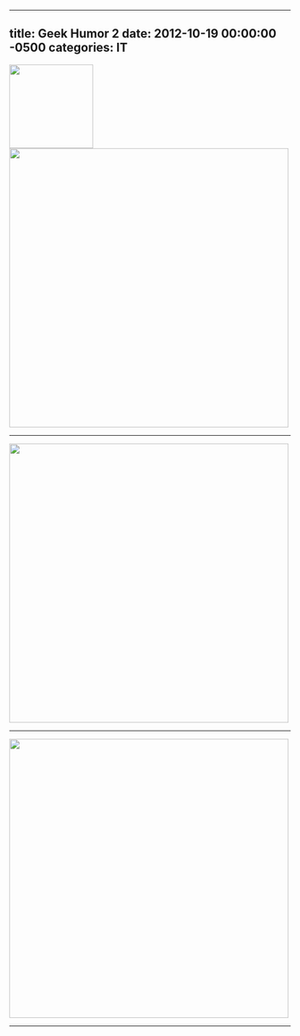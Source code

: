 ﻿---

title:  Geek Humor 2
date:   2012-10-19 00:00:00 -0500
categories: IT
---






<img style="width:150px;" src="http://imgs.xkcd.com/s/9be30a7.png" />

<img style="width:500px;" src="http://imgs.xkcd.com/comics/cautionary.png" />

<hr>

<img style="width:500px;" src="http://imgs.xkcd.com/comics/regular_expressions.png" />

<hr>

<img style="width:500px;" src="http://imgs.xkcd.com/comics/security.png" />

<hr>



